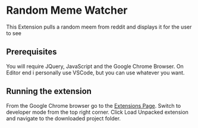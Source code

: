 # Random Meme Watcher
This Extension pulls a random meem from reddit and displays it for the user to see

## Prerequisites
You will require JQuery, JavaScript and the Google Chrome Browser.
On Editor end i personally use VSCode, but you can use whatever you want.

## Running the extension
From the Google Chrome browser go to the [Extensions Page](chrome://extensions/).
Switch to developer mode from the top right corner.
Click Load Unpacked extension and navigate to the downloaded project folder.

